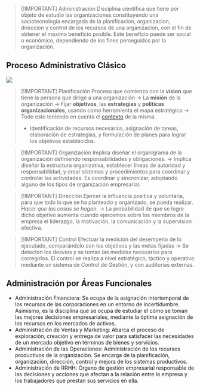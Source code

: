 > [!IMPORTANT] Administración
> Disciplina científica que tiene por objeto de estudio las organizaciones constituyendo una sociotecnologia encargada de la planificacion, organizacion, direccion y control de los recursos de una organizacion, con el fin de obtener el maximo beneficio posible.
> Este beneficio puede ser social o económico, dependiendo de los fines perseguidos por la organización.

## Proceso Administrativo Clásico

![](Empresa%20de%20Base%20Tecnológica%20II/img%20ebt2/Pasted%20image%2020241002161309.png)



> [!IMPORTANT] Planificación
> Proceso que comienza con la **vision** que tiene la persona que dirige a una organización -> La **misión** de la organización -> Fijar **objetivos**, las **estrategias** y **políticas organizacionales**, usando como herramienta el mapa estratégico -> Todo esto teniendo en cuenta el [contexto](Empresa%20de%20Base%20Tecnológica%20II/01-Economía/01-Análisis%20del%20Contexto.md) de la misma.
> - Identificación de recursos necesarios, asignación de tareas, elaboración de estrategias, y formulación de planes para lograr los objetivos establecidos.


> [!IMPORTANT] Organización
> Implica diseñar el organigrama de la organización definiendo responsabilidades y obligaciones. -> Implica diseñar la estructura organizativa, establecer líneas de autoridad y responsabilidad, y crear sistemas y procedimientos para coordinar y controlar las actividades.
> Es coordinar y sincronizar, adoptando alguno de los tipos de organización empresarial.


> [!IMPORTANT] Dirección
> Ejercer la influencia positiva y voluntaria, para que todo lo que se ha planteado y organizado, se pueda realizar.
> *Hacer que las cosas se hagan*. -> La probabilidad de que se logre dicho objetivo aumenta cuando ejercemos sobre los miembros de la empresa el liderazgo, la motivación, la comunicación y la supervision efectiva.


> [!IMPORTANT] Control
> Efectuar la medición del desempeño de lo ejecutado, comparándolo con los objetivos y las metas fijadas -> Se detectan los desvíos y se toman las medidas necesarias para corregirlos.
> El control se realiza a nivel estratégico, táctico y operativo mediante un sistema de Control de Gestión, y con auditorias externas.


## Administración por Áreas Funcionales
- Administración Financiera: Se ocupa de la asignación intertemporal de los recursos de las corporaciones en un entorno de incertidumbre. Asimismo, es la disciplina que se ocupa de estudiar el cómo se toman las mejores decisiones empresariales, mediante la óptima asignación de los recursos en los mercados de activos.
- Administración de Ventas y Marketing: Abarca el proceso de exploración, creación y entrega de valor para satisfacer las necesidades de un mercado objetivo en términos de bienes y servicios.
- Administración de las Operaciones: Administración de los recursos productivos de la organización. Se encarga de la planificación, organización, dirección, control y mejora de los sistemas productivos.
- Administración de RRHH: Órgano de gestión empresarial responsable de las decisiones y acciones que afectan a la relación entre la empresa y los trabajadores que prestan sus servicios en ella.